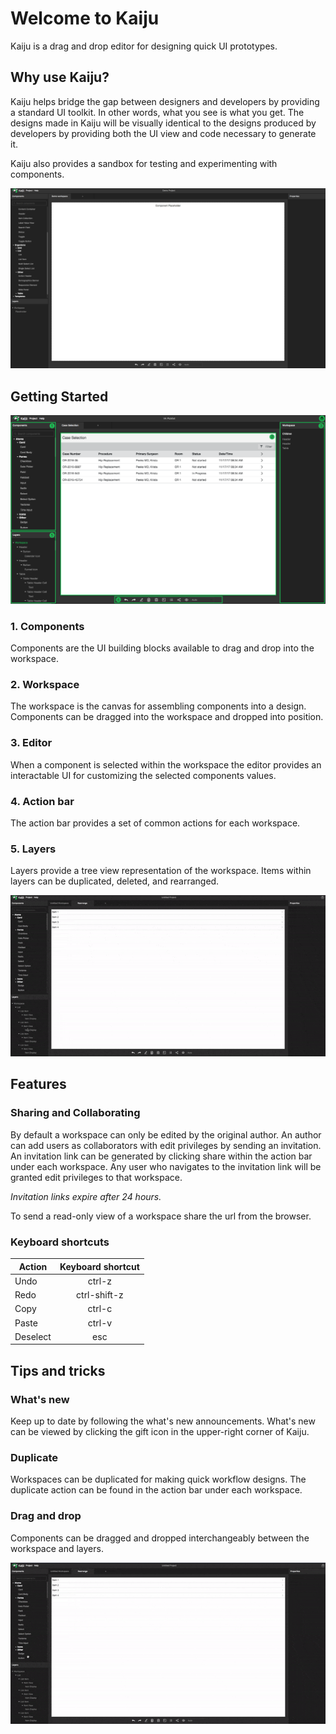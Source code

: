 # Welcome to Kaiju

Kaiju is a drag and drop editor for designing quick UI prototypes.

## Why use Kaiju?

Kaiju helps bridge the gap between designers and developers by providing a standard UI toolkit. In other words, what you see is what you get. The designs made in Kaiju will be visually identical to the designs produced by developers by providing both the UI view and code necessary to generate it.

Kaiju also provides a sandbox for testing and experimenting with components.

![demo](/kaiju-demo.gif)

## Getting Started

![sections](/kaiju-sections.png)

### 1. Components

Components are the UI building blocks available to drag and drop into the workspace.

### 2. Workspace

The workspace is the canvas for assembling components into a design. Components can be dragged into the workspace and dropped into position.

### 3. Editor

When a component is selected within the workspace the editor provides an interactable UI for customizing the selected components values.

### 4. Action bar

The action bar provides a set of common actions for each workspace.

### 5. Layers

Layers provide a tree view representation of the workspace. Items within layers can be duplicated, deleted, and rearranged.

![layers](/kaiju-layers-demo.gif)

## Features

### Sharing and Collaborating

By default a workspace can only be edited by the original author. An author can add users as collaborators with edit privileges by sending an invitation. An invitation link can be generated by clicking share within the action bar under each workspace. Any user who navigates to the invitation link will be granted edit privileges to that workspace.

*Invitation links expire after 24 hours.*

To send a read-only view of a workspace share the url from the browser.

### Keyboard shortcuts

| Action        | Keyboard shortcut |
| ------------- |:-----------------:|
| Undo          | ctrl-z            |
| Redo          | ctrl-shift-z      |
| Copy          | ctrl-c            |
| Paste         | ctrl-v            |
| Deselect      | esc               |


## Tips and tricks

### What's new

Keep up to date by following the what's new announcements. What's new can be viewed by clicking the gift icon in the upper-right corner of Kaiju.

### Duplicate

Workspaces can be duplicated for making quick workflow designs. The duplicate action can be found in the action bar under each workspace.

### Drag and drop

Components can be dragged and dropped interchangeably between the workspace and layers.

![dragging](/kaiju-dragging-demo.gif)
